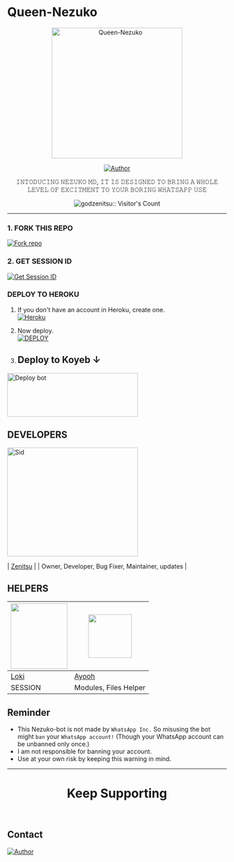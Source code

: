 # Queen-Nezuko

<p align="center">
  <a href="https://kamado-nezuko-web.vercel.app/">
    <img alt="Queen-Nezuko" height="300" src="https://telegra.ph/file/76db12f1a28abf0953e4f.jpg">
  </a>
</p>

<p align="center">
  <a href="https://github.com/godzenitsu"><img title="Author" src="https://img.shields.io/badge/godzenitsu-black?style=for-the-badge&logo=WhatsApp"></a>
</p>

<p align="center">𝙸𝙽𝚃𝙾𝙳𝚄𝙲𝙸𝙽𝙶 𝙽𝙴𝚉𝚄𝙺𝙾 𝙼𝙳, 𝙸𝚃 𝙸𝚂 𝙳𝙴𝚂𝙸𝙶𝙽𝙴𝙳 𝚃𝙾 𝙱𝚁𝙸𝙽𝙶 𝙰 𝚆𝙷𝙾𝙻𝙴 𝙻𝙴𝚅𝙴𝙻 𝙾𝙵 𝙴𝚇𝙲𝙸𝚃𝙼𝙴𝙽𝚃 𝚃𝙾 𝚈𝙾𝚄𝚁 𝙱𝙾𝚁𝙸𝙽𝙶 𝚆𝙷𝙰𝚃𝚂𝙰𝙿𝙿 𝚄𝚂𝙴</p>



  </a>
</p>

<p align="center"><img src="https://profile-counter.glitch.me/{godzenitsu}/count.svg" alt="godzenitsu:: Visitor's Count" /></p>




---

### 1. FORK THIS REPO

<a href='https://github.com/godzenitsu/Nezuko/fork' target="_blank"><img alt='Fork repo' src='https://img.shields.io/badge/Fork This Repo-black?style=for-the-badge&logo=git&logoColor=white'/></a>

### 2. GET SESSION ID 

<a href='https://queen-nezuko-web.onrender.com/' target="_blank"><img alt='Get Session ID' src='https://img.shields.io/badge/Click here to get your session id-black?style=for-the-badge&logo=opencv&logoColor=white'/></a>

### DEPLOY TO HEROKU

1. If you don't have an account in Heroku, create one.
    <br>
    <a href='https://signup.heroku.com/' target="_blank"><img alt='Heroku' src='https://img.shields.io/badge/-Create-black?style=for-the-badge&logo=heroku&logoColor=white'/></a>
2. Now deploy.
    <br>
    <a href='https://heroku.com/deploy' target="_blank"><img alt='DEPLOY' src='https://img.shields.io/badge/-DEPLOY-black?style=for-the-badge&logo=heroku&logoColor=white'/></a>



3. ## Deploy to Koyeb ↓

<a href="https://app.koyeb.com/services/deploy/?type=git&repository=github.com%2Fgodzenitsu%2f Nezuko&branch=main&name=Nezuko-md&builder=dockerfile&env%5BAUTO_BLOCK=false%5D=&env%5BSESSION_ID%5D=your%20sessionid%20here&env%5BMODE%5D=public&env=%5BAUTO_READ%5D%3Dfalse&env%5BAUTO_STATUS_SEEN%5D=true" target="blank"><img align="center" src="https://i.imgur.com/PNoLtFq.png" width="300" height="100" alt="Deploy bot"/></a>




## DEVELOPERS

<div align="left">
  <a href="https://github.com/godzenitsu"><img src="https://telegra.ph/file/7d301fe696cea1cddad2a.jpg" width="300" height="250" alt="Sid"></a>
  
  | [Zenitsu](https://github.com/godzenitsu) |
  | Owner, Developer, Bug Fixer, Maintainer, updates |
</div>

## HELPERS

<a href="https://github.com/Loki-Xer"><img src="https://github.com/Loki-Xer.png?size=100" width="130" height="150"></a> | [<img src="https://github.com/ayooh-me.png?size=100" width="100" height="100">](https://github.com/Loki-Xer) 
---|---
[Loki](https://github.com/Loki-Xer)  | [Ayooh](https://github.com/ayooh-me)
SESSION | Modules, Files Helper|


## Reminder

- This Nezuko-bot is not made by `WhatsApp Inc.` So misusing the bot might `ban` your `WhatsApp account!` (Though your WhatsApp account can be unbanned only once.)
- I am not responsible for banning your account.
- Use at your own risk by keeping this warning in mind.

---

<h1 align="center">Keep Supporting</h1>

<br>

## Contact

<p align="left">
  <a href="mailto:hehheeahnndndn@gmail.com"><img title="Author" src="https://img.shields.io/badge/GMAIL-ME-black?style=for-the-badge&logo=Gmail"></a>
 
